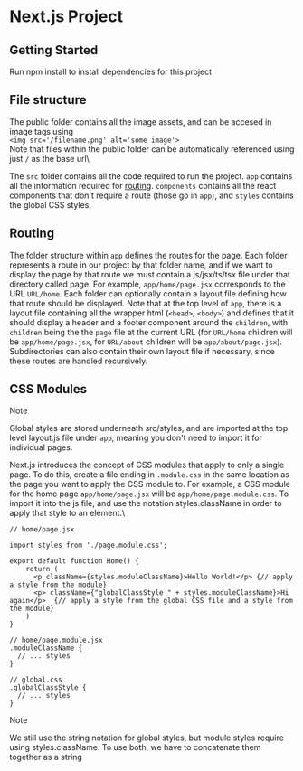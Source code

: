 # Next.js Project

## Getting Started
Run npm install to install dependencies for this project

## File structure
The public folder contains all the image assets, and can be accesed in image tags using\
`<img src='/filename.png' alt='some image'>`\
Note that files within the public folder can be automatically referenced using just `/` as the base url\\

The `src` folder contains all the code required to run the project. `app` contains all the information required for [routing](https://github.com/JimmyALiu/iMuslims/blob/migrate-nextjs/README.md#routing). `components` contains all the react components that don't require a route (those go in `app`), and `styles` contains the global CSS styles.

## Routing
The folder structure within `app` defines the routes for the page. Each folder represents a route in our project by that folder name, and if we want to display the page by that route we must contain a js/jsx/ts/tsx file under that directory called page. For example, `app/home/page.jsx` corresponds to the URL `URL/home`. Each folder can optionally contain a layout file defining how that route should be displayed. Note that at the top level of `app`, there is a layout file containing all the wrapper html (`<head>`, `<body>`) and defines that it should display a header and a footer component around the `children`, with `children` being the the `page` file at the current URL (for `URL/home` children will be `app/home/page.jsx`, for `URL/about` children will be `app/about/page.jsx`). Subdirectories can also contain their own layout file if necessary, since these routes are handled recursively.

## CSS Modules
> [!NOTE]
> Global styles are stored underneath src/styles, and are imported at the top level layout.js file under `app`, meaning you don't need to import it for individual pages.

Next.js introduces the concept of CSS modules that apply to only a single page. To do this, create a file ending in `.module.css` in the same location as the page you want to apply the CSS module to. For example, a CSS module for the home page `app/home/page.jsx` will be `app/home/page.module.css`. To import it into the js file, and use the notation styles.className in order to apply that style to an element.\
```
// home/page.jsx

import styles from './page.module.css';

export default function Home() {
    return (
      <p className={styles.moduleClassName}>Hello World!</p> {// apply a style from the module}
      <p> className={"globalClassStyle " + styles.moduleClassName}>Hi again</p>  {// apply a style from the global CSS file and a style from the module}
    )
}
```
```
// home/page.module.jsx
.moduleClassName {
  // ... styles
}
```
```
// global.css
.globalClassStyle {
  // ... styles
}

```
> [!NOTE]
> We still use the string notation for global styles, but module styles require using styles.className. To use both, we have to concatenate them together as a string
